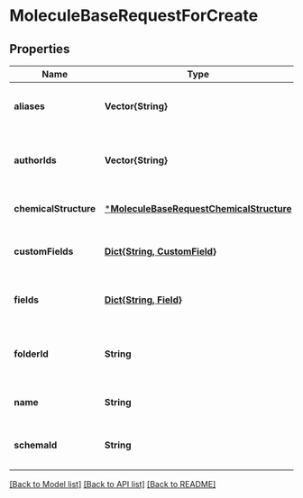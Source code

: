 # MoleculeBaseRequestForCreate


## Properties
Name | Type | Description | Notes
------------ | ------------- | ------------- | -------------
**aliases** | **Vector{String}** | Aliases to add to the Molecule. | [optional] [default to nothing]
**authorIds** | **Vector{String}** | IDs of users to set as the Molecule&#39;s authors. | [optional] [default to nothing]
**chemicalStructure** | [***MoleculeBaseRequestChemicalStructure**](MoleculeBaseRequestChemicalStructure.md) |  | [default to nothing]
**customFields** | [**Dict{String, CustomField}**](CustomField.md) |  | [optional] [default to nothing]
**fields** | [**Dict{String, Field}**](Field.md) |  | [optional] [default to nothing]
**folderId** | **String** | ID of the folder containing the Molecule.  | [optional] [default to nothing]
**name** | **String** | Name of the Molecule.  | [default to nothing]
**schemaId** | **String** | ID of the Molecule&#39;s schema.  | [optional] [default to nothing]


[[Back to Model list]](../README.md#models) [[Back to API list]](../README.md#api-endpoints) [[Back to README]](../README.md)


